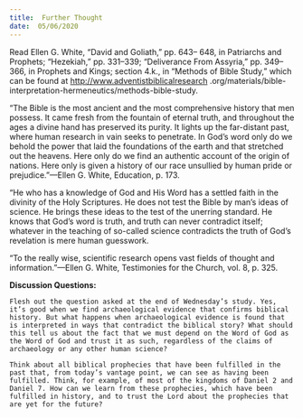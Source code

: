 ```yaml
---
title:  Further Thought
date:  05/06/2020
---
```


Read Ellen G. White, “David and Goliath,” pp. 643– 648, in Patriarchs and Prophets; “Hezekiah,” pp. 331–339; “Deliverance From Assyria,” pp. 349–366, in Prophets and Kings; section 4.k., in “Methods of Bible Study,” which can be found at http://www.adventistbiblicalresearch .org/materials/bible-interpretation-hermeneutics/methods-bible-study.

“The Bible is the most ancient and the most comprehensive history that men possess. It came fresh from the fountain of eternal truth, and throughout the ages a divine hand has preserved its purity. It lights up the far-distant past, where human research in vain seeks to penetrate. In God’s word only do we behold the power that laid the foundations of the earth and that stretched out the heavens. Here only do we find an authentic account of the origin of nations. Here only is given a history of our race unsullied by human pride or prejudice.”—Ellen G. White, Education, p. 173.

“He who has a knowledge of God and His Word has a settled faith in the divinity of the Holy Scriptures. He does not test the Bible by man’s ideas of science. He brings these ideas to the test of the unerring standard. He knows that God’s word is truth, and truth can never contradict itself; whatever in the teaching of so-called science contradicts the truth of God’s revelation is mere human guesswork.

“To the really wise, scientific research opens vast fields of thought and information.”—Ellen G. White, Testimonies for the Church, vol. 8, p. 325.

**Discussion Questions:**

`Flesh out the question asked at the end of Wednesday’s study. Yes, it’s good when we find archaeological evidence that confirms biblical history. But what happens when archaeological evidence is found that is interpreted in ways that contradict the biblical story? What should this tell us about the fact that we must depend on the Word of God as the Word of God and trust it as such, regardless of the claims of archaeology or any other human science?`

`Think about all biblical prophecies that have been fulfilled in the past that, from today’s vantage point, we can see as having been fulfilled. Think, for example, of most of the kingdoms of Daniel 2 and Daniel 7. How can we learn from these prophecies, which have been fulfilled in history, and to trust the Lord about the prophecies that are yet for the future?`